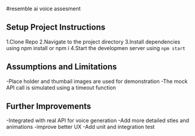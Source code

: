 #resemble ai voice assesment

## Setup Project Instructions

1.Clone Repo
2.Navigate to the project directory
3.Install dependencies using npm install or npm i
4.Start the developmen server using `npm start`

## Assumptions and Limitations

-Place holder and thumbail images are used for demonstration
-The mock API call is simulated using a timeout function

## Further Improvements

-Integrated with real API for voice generation
-Add more detailed stles and animations
-improve better UX
-Add unit and integration test
